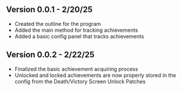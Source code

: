 ## Version 0.0.1 - 2/20/25
- Created the outline for the program
- Added the main method for tracking achievements
- Added a basic config panel that tracks achievements

## Version 0.0.2 - 2/22/25
- Finalized the basic achievement acquiring process
- Unlocked and locked achievements are now properly stored in the config from the Death/Victory Screen Unlock Patches